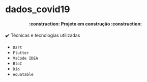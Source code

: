 # dados_covid19

<h4 align="center"> 
    :construction:  Projeto em construção  :construction:
</h4>
✔️ Técnicas e tecnologias utilizadas

- ``Dart``
- ``Flutter``
- ``VsCode IDEA``
- ``BloC``
- ``Dio``
- ``equatable``
